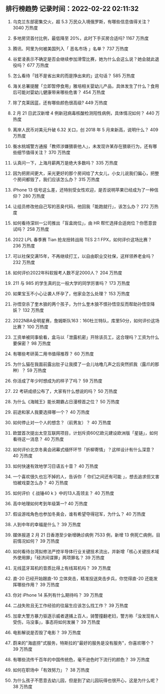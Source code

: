 
## 排行榜趋势 记录时间：2022-02-22 02:11:32
  
  1. 乌克兰东部密集交火，超 5.3 万民众入境俄罗斯，有哪些信息值得关注？ 3040 万热度
    
  2. 多地房贷首付比例，最低降至 20%，此时下手买房合适吗? 1167 万热度
    
  3. 腾讯、阿里为何被美国列入「 恶名市场 」名单？ 737 万热度
    
  4. 谷爱凌表示不确定是否会继续参加滑雪比赛，她为什么会这么说？她会就此退役吗？ 677 万热度
    
  5. 怎么看待「钱不是省出来的而是挣出来的」这句话？ 585 万热度
    
  6. 海关总署提醒「立即暂停食用」雅培相关婴幼儿产品，具体发生了什么？食用后可能对婴幼儿健康带来哪些危害？ 454 万热度
    
  7. 除了克莱因蓝，还有哪些颜色很高级? 449 万热度
    
  8. 2 月 21 日武汉新增 4 例新冠病毒核酸检测阳性病例，具体情况如何？ 440 万热度
    
  9. 离岸人民币对美元升破 6.32 关口，创 2018 年 5 月来新高，说明什么？ 409 万热度
    
  10. 衡水桃城警方通报「教师涉嫌猥亵他人」，未发现许某存在猥亵行为，还有哪些细节值得关注？ 370 万热度
    
  11. 认真问一下，上海月薪两万是绝大多数吗？ 335 万热度
    
  12. 因为把房间更大，采光更好的那个房间给了大女儿，小女儿说我们偏心，把整个房间都毁了，我们应该怎么办？ 315 万热度
    
  13. iPhone 13 信号这么差，还特别受女性欢迎，是否说明苹果已经成为了一种信仰？ 280 万热度
    
  14. 让组员修改他自己写的恶臭代码，他回我「能跑就行」，该怎么办？ 272 万热度
    
  15. 如何看待深圳一公司推出「盲盒岗位」，由 HR 帮忙选择合适岗位？你愿意尝试吗？ 258 万热度
    
  16. 2022 LPL 春季赛 Tian 抢龙扭转战局 TES 2:1 FPX，如何评价这场比赛？ 236 万热度
    
  17. 可以社保交满15年，不再继续打工，以自由职业交社保，这样领养老金吗？ 232 万热度
    
  18. 如何评价2022年科软报考人数不足2000人？ 204 万热度
    
  19. 211 与 985 的学生真的比一般大学的同学厉害吗？ 173 万热度
    
  20. 如果宝玉不小心让袭人怀孕了，他家会怎么处理？ 153 万热度
    
  21. 孙悟空杀了奎木狼的两个孩子，为什么奎木狼不恨孙悟空反而帮助孙悟空降妖？ 132 万热度
    
  22. 2022NBA全明星赛，詹姆斯队163：160杜兰特队，库里50分，如何评价这场比赛？ 100 万热度
    
  23. 工资单被同事偷看，盒马以「泄露机密」开除该员工，这合理吗？工资为什么要保密？ 98 万热度
    
  24. 有哪些考研英二用书值得推荐？ 60 万热度
    
  25. 为什么猫在我面前露出肚子让我摸了一会儿咕噜几声之后突然抓我（露爪的那种）？ 59 万热度
    
  26. 你活成了年少时想成为的样子了吗？ 59 万热度
    
  27. 22 考研成绩公布了，大家有什么想说的吗？ 50 万热度
    
  28. 为什么《海贼王》能长期霸占日漫榜首之位？ 50 万热度
    
  29. 前途和家人我要选择哪一个？ 40 万热度
    
  30. 如何停止对一个人的想念？（前男友）？ 40 万热度
    
  31. 欧盟首次提出太空互联网项目，计划斥资60亿欧元建设欧洲版「星链」，如何看待这一消息？ 40 万热度
    
  32. 如何评价北京冬奥会闭幕式缅怀环节「折柳寄情」？这样设计有什么深意？ 40 万热度
    
  33. 如何快速有效地学习日语五十音？ 40 万热度
    
  34. 一个喜欢很久也忘不掉的人，告诉你「 你们之间还有可能 」，想去追求但又害怕被戏耍怎么办？ 40 万热度
    
  35. 如何评价《 战锤40 k 》中的13人高领主？ 40 万热度
    
  36. 高中地理如何考到年级第一? 40 万热度
    
  37. 假设游戏角色也参加冬奥会，谁有希望夺得冠军，为什么？ 40 万热度
    
  38. 人到中年的幸福是什么？ 39 万热度
    
  39. 媒体报道 2 月 21 日香港至少新增确诊病例 7533 例，新增 13 例死亡病例，目前情况如何？ 39 万热度
    
  40. 如何看待台湾拟修法严控半导体行业关键技术流出，并新增「核心关键技术域外使用罪」「经济间谍罪」两项罪名？ 39 万热度
    
  41. 无线蓝牙耳机的音质比得上有线耳机吗？ 39 万热度
    
  42. 直-20 已经开始跟直-10 立体突击，精准投送突击步兵，你觉得直-20 还能发挥哪些作用？ 39 万热度
    
  43. 你对 iPhone 14 系列有什么期待吗？ 39 万热度
    
  44. 二战失败且无工作经验的往届生应该怎么找工作？ 39 万热度
    
  45. 加拿大警方暴力驱逐示威者逮捕上百人，骑警撞翻老妇，警方称「没发现有人受伤，马没事」，事态将如何发展？ 39 万热度
    
  46. 电影解说是否毁了电影？ 39 万热度
    
  47. 蔚来的"海底捞"式服务，特斯拉的"最好的服务是没有服务"，你喜欢哪个？ 39 万热度
    
  48. 有哪些流传千百年的中国传统色，毫不逊色时下流行的颜色？ 39 万热度
    
  49. 如何在职场中「有效努力」？ 38 万热度
    
  50. 为什么孩子不愿意去幼儿园，但是到了幼儿园玩得也很开心，这是为什么呢？ 38 万热度
    